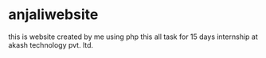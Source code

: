 # anjaliwebsite
this is website created by me using php
this all task for 15 days internship at akash technology pvt. ltd.
